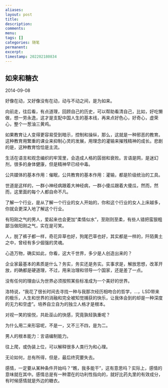```yaml
---
aliases: 
layout: post
title: 
description: 
comments: 
menu: 
tags: []
categories: 随笔
permanent: 
excerpt: 
timestamp: 202202180834
---
```

## 如来和糖衣
2014-09-08

好像在动，又好像没有在动，动与不动之间，是为如来。

向前走，往后看，有点道理，回顾自己的历史，可以帮助看清自己，比如，好吃懒做，想一劳永逸，这才是支配中国人生的基本线，再来点好色心，好奇心，虚荣心，整个一葱油三黄鸡。

如果教育让人变得更容易受到暗示，控制和操纵，那么，这就是一种邪恶的教育。这种教育用繁重的课业来抑制心灵的发展，用理念的灌输来摧残精神的成长。悲剧的是，这种教育恰恰是主流。

生活在语言和观念编织的牢笼里，会造成人格的孱弱和衰败。言语是网，是迷幻剂，很多的身体健康，但是精神早已经中毒。

公共媒体的基本作用：催眠，公共教育的基本作用：灌输，都是阶级统治的工具。

世道是这样的，一群小神经病跟着大神经病，一群小傻瓜跟着大傻瓜，然而，然而，这里面的每个人都自命不凡。

了解一个行业，是从了解一个行业的女人开始的，你和这个行业的女人上床越多，你就会更深入地了解这个行业。

有阳刚之气的男人，爱起来也会更加“柔情似水”，至刚则至柔，有些人错把蛮狠粗鄙当做阳刚之气，实在是可笑。

人，脱了裤子都一样，奇花异草也好，狗尾巴草也好，其实都是一样的，阡陌黄土之中，曾经有多少倔强的灵魂。

心造万物，确实如此，你看，这大千世界，多少是人创造出来的？

企业家最基本的素质是什么？务实，务实还是务实。实事求是，解放思想，改革开放，的确都是硬道理，不过，用来治理和领导一个国家，还是差了一点。

没有任何的理由认为世界必须按照某些标准成为一个美好的世界。

洛特说，“我花了很长时间去寻找一种与我那次经历相吻合的哲学，...，LSD带来的极乐，人生和世界的消融和完全被知觉捕获的快乐，让我体会到的却是一种深度的无力和空虚”。培养自立自为的独立人格才是根本。

对视一笑的愉悦，共赴巫山的快感，究竟孰轻孰重呢？

为什么用二来形容呢，不是一，又不三不四，是为二。

男人的根本能力：言语编制能力。

往上爬，或伪装上位，可以解释很多人类行为和心理。

无论如何，总有所得，但是，最后终究要失去。

感情，一定要从某种条件开始吗？“瞧，我多能干”，这有意思吗？实际上，感情的意味就在其中。感情总是有一种潜在的功利性指向的，就好比药丸里的有效成分，有时候感情就是外边的糖衣。